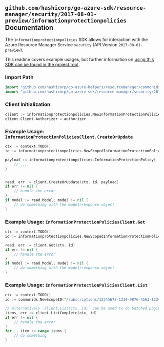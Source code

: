 
## `github.com/hashicorp/go-azure-sdk/resource-manager/security/2017-08-01-preview/informationprotectionpolicies` Documentation

The `informationprotectionpolicies` SDK allows for interaction with the Azure Resource Manager Service `security` (API Version `2017-08-01-preview`).

This readme covers example usages, but further information on [using this SDK can be found in the project root](https://github.com/hashicorp/go-azure-sdk/tree/main/docs).

### Import Path

```go
import "github.com/hashicorp/go-azure-helpers/resourcemanager/commonids"
import "github.com/hashicorp/go-azure-sdk/resource-manager/security/2017-08-01-preview/informationprotectionpolicies"
```


### Client Initialization

```go
client := informationprotectionpolicies.NewInformationProtectionPoliciesClientWithBaseURI("https://management.azure.com")
client.Client.Authorizer = authorizer
```


### Example Usage: `InformationProtectionPoliciesClient.CreateOrUpdate`

```go
ctx := context.TODO()
id := informationprotectionpolicies.NewScopedInformationProtectionPolicyID("/subscriptions/12345678-1234-9876-4563-123456789012/resourceGroups/some-resource-group", "example")

payload := informationprotectionpolicies.InformationProtectionPolicy{
	// ...
}


read, err := client.CreateOrUpdate(ctx, id, payload)
if err != nil {
	// handle the error
}
if model := read.Model; model != nil {
	// do something with the model/response object
}
```


### Example Usage: `InformationProtectionPoliciesClient.Get`

```go
ctx := context.TODO()
id := informationprotectionpolicies.NewScopedInformationProtectionPolicyID("/subscriptions/12345678-1234-9876-4563-123456789012/resourceGroups/some-resource-group", "example")

read, err := client.Get(ctx, id)
if err != nil {
	// handle the error
}
if model := read.Model; model != nil {
	// do something with the model/response object
}
```


### Example Usage: `InformationProtectionPoliciesClient.List`

```go
ctx := context.TODO()
id := commonids.NewScopeID("/subscriptions/12345678-1234-9876-4563-123456789012/resourceGroups/some-resource-group")

// alternatively `client.List(ctx, id)` can be used to do batched pagination
items, err := client.ListComplete(ctx, id)
if err != nil {
	// handle the error
}
for _, item := range items {
	// do something
}
```
